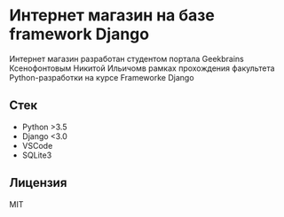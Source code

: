 # Интернет магазин на базе framework Django

Интернет магазин разработан студентом портала Geekbrains Ксенофонтовым Никитой Ильичомв рамках прохождения факультета Python-разработки на курсе Frameworke Django

## Стек

* Python >3.5
* Django <3.0
* VSCode
* SQLite3

## Лицензия

MIT
